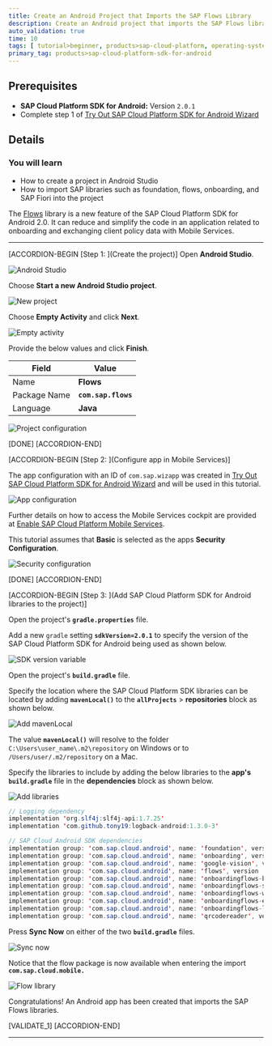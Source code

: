 ```yaml
---
title: Create an Android Project that Imports the SAP Flows Library
description: Create an Android project that imports the SAP Flows library which provides a higher-level API enabling onboarding with SAP Cloud Platform Mobile Services using screens from the SAP onboarding UI.
auto_validation: true
time: 10
tags: [ tutorial>beginner, products>sap-cloud-platform, operating-system>android, topic>mobile]
primary_tag: products>sap-cloud-platform-sdk-for-android
---
```


## Prerequisites
 - **SAP Cloud Platform SDK for Android:** Version `2.0.1`
 - Complete step 1 of [Try Out SAP Cloud Platform SDK for Android Wizard](cp-sdk-android-wizard-app)


## Details
### You will learn
  - How to create a project in Android Studio
  - How to import SAP libraries such as foundation, flows, onboarding, and SAP Fiori into the project

The [Flows](https://help.sap.com/doc/c2d571df73104f72b9f1b73e06c5609a/Latest/en-US/docs/flows/Overview.html) library is a new feature of the SAP Cloud Platform SDK for Android 2.0.  It can reduce and simplify the code in an application related to onboarding and exchanging client policy data with Mobile Services.

---

[ACCORDION-BEGIN [Step 1: ](Create the project)]
Open **Android Studio**.

![Android Studio](android-studio.png)


Choose **Start a new Android Studio project**.

![New project](new-project.png)

Choose **Empty Activity** and click **Next**.

![Empty activity](empty-activity.png)

Provide the below values and click **Finish**.

| Field | Value |
|----|----|
| Name | **Flows** |
| Package Name | **`com.sap.flows`** |
| Language | **Java** |

![Project configuration](project-configuration.png)


[DONE]
[ACCORDION-END]

[ACCORDION-BEGIN [Step 2: ](Configure app in Mobile Services)]

The app configuration with an ID of `com.sap.wizapp` was created in [Try Out SAP Cloud Platform SDK for Android Wizard](cp-sdk-android-wizard-app) and will be used in this tutorial.

![App configuration](wizapp-configuration.png)

Further details on how to access the Mobile Services cockpit are provided at [Enable SAP Cloud Platform Mobile Services](https://developers.sap.com/tutorials/fiori-ios-hcpms-setup.html).

This tutorial assumes that **Basic** is selected as the apps **Security Configuration**.

![Security configuration](wizapp-configuration-security.png)

[DONE]
[ACCORDION-END]


[ACCORDION-BEGIN [Step 3: ](Add SAP Cloud Platform SDK for Android libraries to the project)]

Open the project's **`gradle.properties`** file.  

Add a new `gradle` setting **`sdkVersion=2.0.1`** to specify the version of the SAP Cloud Platform SDK for Android being used as shown below.

![SDK version variable](sdk-version-variable.png)

Open the project's **`build.gradle`** file.

Specify the location where the SAP Cloud Platform SDK libraries can be located by adding **`mavenLocal()`** to the **`allProjects`** > **repositories** block as shown below.

![Add mavenLocal](add-mavenlocal.png)

The value **`mavenLocal()`** will resolve to the folder `C:\Users\user_name\.m2\repository` on Windows or to `/Users/user/.m2/repository` on a Mac.

Specify the libraries to include by adding the below libraries to the **app's `build.gradle`** file in the **dependencies** block as shown below.

![Add libraries](add-libraries.png)

```Java
// Logging dependency
implementation 'org.slf4j:slf4j-api:1.7.25'
implementation 'com.github.tony19:logback-android:1.3.0-3'

// SAP Cloud Android SDK dependencies
implementation group: 'com.sap.cloud.android', name: 'foundation', version :sdkVersion
implementation group: 'com.sap.cloud.android', name: 'onboarding', version :sdkVersion
implementation group: 'com.sap.cloud.android', name: 'google-vision', version :sdkVersion
implementation group: 'com.sap.cloud.android', name: 'flows', version :sdkVersion
implementation group: 'com.sap.cloud.android', name: 'onboardingflows-basicauth', version :sdkVersion
implementation group: 'com.sap.cloud.android', name: 'onboardingflows-storemanager', version :sdkVersion
implementation group: 'com.sap.cloud.android', name: 'onboardingflows-welcomescreen', version :sdkVersion
implementation group: 'com.sap.cloud.android', name: 'onboardingflows-eulascreen', version :sdkVersion
implementation group: 'com.sap.cloud.android', name: 'onboardingflows-logging', version :sdkVersion // Supported in version 2.0.1 and higher
implementation group: 'com.sap.cloud.android', name: 'qrcodereader', version :sdkVersion
```

Press **Sync Now** on either of the two **`build.gradle`** files.

![Sync now](sync-now.png)

Notice that the flow package is now available when entering the import **`com.sap.cloud.mobile.`**

![Flow library](flow-library.png)

Congratulations!  An Android app has been created that imports the SAP Flows libraries.

[VALIDATE_1]
[ACCORDION-END]



---
